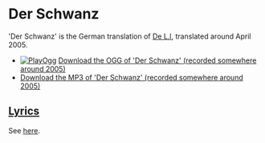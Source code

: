 # Der Schwanz

'Der Schwanz' is the German translation of [De L.l](24_de_lul.md),
translated around April 2005.

- [![PlayOgg](http://static.fsf.org/playogg/Play_ogg_80x15.png "I support PlayOgg!")](http://playogg.org)
  [Download the OGG of 'Der Schwanz' (recorded somewhere around 2005)](http://www.richelbilderbeek.nl/CD04_04DerSchwanz.ogg)
- [Download the MP3 of 'Der Schwanz' (recorded somewhere around 2005)](http://www.richelbilderbeek.nl/CD04_04DerSchwanz.mp3)

## [Lyrics](36_der_schwanz.txt)

See [here](36_der_schwanz.txt).
